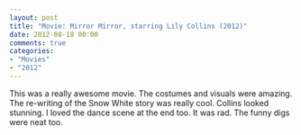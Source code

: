 ```yaml
---
layout: post
title: "Movie: Mirror Mirror, starring Lily Collins (2012)"
date: 2012-08-18 00:00
comments: true
categories:
- "Movies"
- "2012"
---
```


This was a really awesome movie. The costumes and visuals were
amazing. The re-writing of the Snow White story was really
cool. Collins looked stunning. I loved the dance scene at the end
too. It was rad. The funny digs were neat too.
